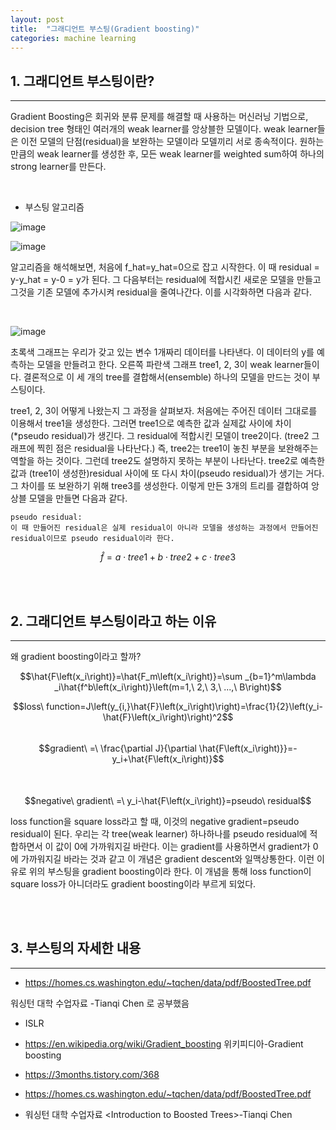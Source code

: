 ```yaml
---
layout: post
title:  "그래디언트 부스팅(Gradient boosting)"
categories: machine learning
---
```


## 1. 그래디언트 부스팅이란?
---

Gradient Boosting은 회귀와 분류 문제를 해결할 때 사용하는 머신러닝 기법으로, decision tree 형태인 여러개의 weak learner를 앙상블한 모델이다. weak learner들은 이전 모델의 단점(residual)을 보완하는 모델이라 모델끼리 서로 종속적이다. 원하는 만큼의 weak learner를 생성한 후, 모든 weak learner를 weighted sum하여 하나의 strong learner를 만든다. 

<br>

- 부스팅 알고리즘 
  
![image](https://user-images.githubusercontent.com/58651942/106362973-16ca3a80-6369-11eb-85f3-e7adeefa2492.png)


![image](https://user-images.githubusercontent.com/58651942/106362991-29dd0a80-6369-11eb-9850-6310e6160da9.png)

알고리즘을 해석해보면, 처음에 f_hat=y_hat=0으로 잡고 시작한다. 이 때 residual = y-y_hat = y-0 = y가 된다. 그 다음부터는 residual에 적합시킨 새로운 모델을 만들고 그것을 기존 모델에 추가시켜 residual을 줄여나간다. 이를 시각화하면 다음과 같다.

<br>

![image](https://user-images.githubusercontent.com/58651942/106363056-8a6c4780-6369-11eb-9469-ffe4faf0ef0f.png)


초록색 그래프는 우리가 갖고 있는 변수 1개짜리 데이터를 나타낸다. 이 데이터의 y를 예측하는 모델을 만들려고 한다. 오른쪽 파란색 그래프 tree1, 2, 3이 weak learner들이다. 결론적으로 이 세 개의 tree를 결합해서(ensemble) 하나의 모델을 만드는 것이 부스팅이다.

tree1, 2, 3이 어떻게 나왔는지 그 과정을 살펴보자. 처음에는 주어진 데이터 그대로를 이용해서 tree1을 생성한다. 그러면 tree1으로 예측한 값과 실제값 사이에 차이(*pseudo residual)가 생긴다. 그 residual에 적합시킨 모델이 tree2이다. (tree2 그래프에 찍힌 점은 residual을 나타난다.) 즉, tree2는 tree1이 놓친 부분을 보완해주는 역할을 하는 것이다. 그런데 tree2도 설명하지 못하는 부분이 나타난다. tree2로 예측한 값과 (tree1이 생성한)residual 사이에 또 다시 차이(pseudo residual)가 생기는 거다. 그 차이를 또 보완하기 위해 tree3를 생성한다. 이렇게 만든 3개의 트리를 결합하여 앙상블 모델을 만들면 다음과 같다.

```
pseudo residual: 
이 때 만들어진 residual은 실제 residual이 아니라 모델을 생성하는 과정에서 만들어진 residual이므로 pseudo residual이라 한다.
```


$$\hat{f}=a\cdot tree1+b\cdot tree2+c\cdot tree3$$

<br>
<br>

## 2. 그래디언트 부스팅이라고 하는 이유
---
왜 gradient boosting이라고 할까?


$$\hat{F\left(x_i\right)}=\hat{F_m\left(x_i\right)}=\sum _{b=1}^m\lambda _i\hat{f^b\left(x_i\right)}\left(m=1,\ 2,\ 3,\ ...,\ B\right)$$	

$$loss\ function=J\left(y_{i,}\hat{F}\left(x_i\right)\right)=\frac{1}{2}\left(y_i-\hat{F}\left(x_i\right)\right)^2$$
​
$$gradient\ =\ \frac{\partial J}{\partial \hat{F\left(x_i\right)}}=-y_i+\hat{F\left(x_i\right)}$$ 	
​
$$negative\ gradient\ =\ y_i-\hat{F\left(x_i\right)}=pseudo\ residual$$


loss function을 square loss라고 할 때, 이것의 negative gradient=pseudo residual이 된다. 우리는 각 tree(weak learner) 하나하나를 pseudo residual에 적합하면서 이 값이 0에 가까워지길 바란다. 이는 gradient를 사용하면서 gradient가 0에 가까워지길 바라는 것과 같고 이 개념은 gradient descent와 일맥상통한다. 이런 이유로 위의 부스팅을 gradient boosting이라 한다. 이 개념을 통해 loss function이 square loss가 아니더라도 gradient boosting이라 부르게 되었다.

<br>
<br>

## 3. 부스팅의 자세한 내용
---

- https://homes.cs.washington.edu/~tqchen/data/pdf/BoostedTree.pdf

워싱턴 대학 수업자료 <Introduction to Boosted Trees>-Tianqi Chen 로 공부했음





<Reference>

- ISLR

- https://en.wikipedia.org/wiki/Gradient_boosting 위키피디아-Gradient boosting

- https://3months.tistory.com/368

- https://homes.cs.washington.edu/~tqchen/data/pdf/BoostedTree.pdf

- 워싱턴 대학 수업자료 \<Introduction to Boosted Trees>-Tianqi Chen

